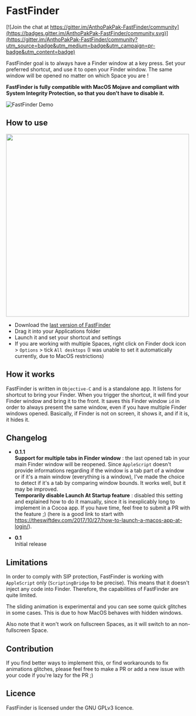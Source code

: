 
# FastFinder

[![Join the chat at https://gitter.im/AnthoPakPak-FastFinder/community](https://badges.gitter.im/AnthoPakPak-FastFinder/community.svg)](https://gitter.im/AnthoPakPak-FastFinder/community?utm_source=badge&utm_medium=badge&utm_campaign=pr-badge&utm_content=badge)

FastFinder goal is to always have a Finder window at a key press. Set your preferred shortcut, and use it to open your Finder window. The same window will be opened no matter on which Space you are !

**FastFinder is fully compatible with MacOS Mojave and compliant with System Integrity Protection, so that you don't have to disable it.**

![FastFinder Demo](FastFinderDemo.gif)


## How to use

<img src="https://i.imgur.com/rrAeThK.png" width="500">

- Download the [last version of FastFinder](https://github.com/AnthoPakPak/FastFinder/releases/download/0.1.1/FastFinder_v0.1.1.dmg)
- Drag it into your Applications folder
- Launch it and set your shortcut and settings
- If you are working with multiple Spaces, right click on Finder dock icon > `Options` > tick `All desktops` (I was unable to set it automatically currently, due to MacOS restrictions)


## How it works

FastFinder is written in `Objective-C` and is a standalone app. It listens for shortcut to bring your Finder. When you trigger the shortcut, it will find your Finder window and bring it to the front. It saves this Finder window `id` in order to always present the same window, even if you have multiple Finder windows opened. Basically, if Finder is not on screen, it shows it, and if it is, it hides it.


## Changelog

- **0.1.1**  
**Support for multiple tabs in Finder window** : the last opened tab in your main Finder window will be reopened. Since `AppleScript` doesn't provide informations regarding if the window is a tab part of a window or if it's a main window (everything is a window), I've made the choice to detect if it's a tab by comparing window bounds. It works well, but it may be improved.  
**Temporarily disable Launch At Startup feature** : disabled this setting and explained how to do it manually, since it is inexplicably long to implement in a Cocoa app. If you have time, feel free to submit a PR with the feature ;) (here is a good link to start with https://theswiftdev.com/2017/10/27/how-to-launch-a-macos-app-at-login/).

- **0.1**  
Initial release


## Limitations

In order to comply with SIP protection, FastFinder is working with `AppleScript` only (`ScriptingBridge` to be precise). This means that it doesn't inject any code into Finder. Therefore, the capabilities of FastFinder are quite limited.

The sliding animation is experimental and you can see some quick glitches in some cases. This is due to how MacOS behaves with hidden windows.

Also note that it won't work on fullscreen Spaces, as it will switch to an non-fullscreen Space.


## Contribution

If you find better ways to implement this, or find workarounds to fix animations glitches, please feel free to make a PR or add a new issue with your code if you're lazy for the PR ;) 


## Licence
FastFinder is licensed under the GNU GPLv3 licence.
